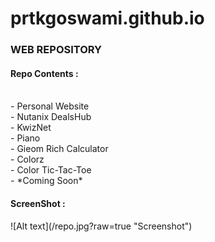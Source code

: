 # prtkgoswami.github.io

<h3>WEB REPOSITORY</h3>

<h4>Repo Contents :</h4><br/>
	- Personal Website<br/>
	- Nutanix DealsHub<br/>
	- KwizNet<br/>
	- Piano<br/>
	- Gieom Rich Calculator<br/>
	- Colorz<br/>
	- Color Tic-Tac-Toe<br/>
	- *Coming Soon*<br/>

<h4>ScreenShot :</h4>
![Alt text](/repo.jpg?raw=true "Screenshot")
